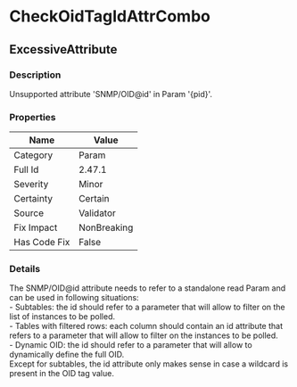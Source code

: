 ﻿---  
uid: Validator_2_47_1  
---

# CheckOidTagIdAttrCombo

## ExcessiveAttribute

### Description

Unsupported attribute 'SNMP\/OID@id' in Param '{pid}'.

### Properties

| Name         | Value       |
| ------------ | ----------- |
| Category     | Param       |
| Full Id      | 2.47.1      |
| Severity     | Minor       |
| Certainty    | Certain     |
| Source       | Validator   |
| Fix Impact   | NonBreaking |
| Has Code Fix | False       |

### Details

The SNMP\/OID@id attribute needs to refer to a standalone read Param and can be used in following situations:  
\- Subtables: the id should refer to a parameter that will allow to filter on the list of instances to be polled.  
\- Tables with filtered rows: each column should contain an id attribute that refers to a parameter that will allow to filter on the instances to be polled.  
\- Dynamic OID: the id should refer to a parameter that will allow to dynamically define the full OID.  
Except for subtables, the id attribute only makes sense in case a wildcard is present in the OID tag value.
